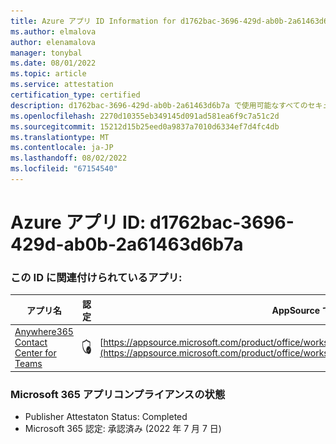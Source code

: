 ```yaml
---
title: Azure アプリ ID Information for d1762bac-3696-429d-ab0b-2a61463d6b7a
ms.author: elmalova
author: elenamalova
manager: tonybal
ms.date: 08/01/2022
ms.topic: article
ms.service: attestation
certification_type: certified
description: d1762bac-3696-429d-ab0b-2a61463d6b7a で使用可能なすべてのセキュリティとコンプライアンス情報。
ms.openlocfilehash: 2270d10355eb349145d091ad581ea6f9c7a51c2d
ms.sourcegitcommit: 15212d15b25eed0a9837a7010d6334ef7d4fc4db
ms.translationtype: MT
ms.contentlocale: ja-JP
ms.lasthandoff: 08/02/2022
ms.locfileid: "67154540"
---
```

# <a name="azure-app-id-d1762bac-3696-429d-ab0b-2a61463d6b7a"></a>Azure アプリ ID: d1762bac-3696-429d-ab0b-2a61463d6b7a


### <a name="apps-associated-with-this-id"></a>この ID に関連付けられているアプリ:
| **アプリ名** | **認定** | **AppSource で表示する** |
|--------------|---------------|-----------------------|
| [Anywhere365 Contact Center for Teams](../forward/workstreampeople.anywhere365contactcenterforteams.md) | <img alt="Certified application badge" src="../media/certified-badge.png" height="25" width="25" /> | [https://appsource.microsoft.com/product/office/workstreampeople.anywhere365contactcenterforteams](https://appsource.microsoft.com/product/office/workstreampeople.anywhere365contactcenterforteams) |

### <a name="microsoft-365-app-compliance-status"></a>Microsoft 365 アプリコンプライアンスの状態
- Publisher Attestaton Status: Completed
- Microsoft 365 認定: 承認済み (2022 年 7 月 7 日)
